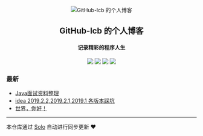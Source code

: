 <p align="center"><img alt="GitHub-lcb 的个人博客" src="https://static.b3log.org/images/brand/solo-32.png"></p><h2 align="center">
GitHub-lcb 的个人博客
</h2>

<h4 align="center">记录精彩的程序人生</h4>
<p align="center"><a title="GitHub-lcb 的个人博客" target="_blank" href="https://github.com/GitHub-lcb/solo-blog"><img src="https://img.shields.io/github/last-commit/GitHub-lcb/solo-blog.svg?style=flat-square&color=FF9900"></a>
<a title="GitHub repo size in bytes" target="_blank" href="https://github.com/GitHub-lcb/solo-blog"><img src="https://img.shields.io/github/repo-size/GitHub-lcb/solo-blog.svg?style=flat-square"></a>
<a title="Solo Version" target="_blank" href="https://github.com/b3log/solo/releases"><img src="https://img.shields.io/badge/solo-3.6.5-f1e05a.svg?style=flat-square&color=blueviolet"></a>
<a title="Hits" target="_blank" href="https://github.com/b3log/hits"><img src="https://hits.b3log.org/GitHub-lcb/solo-blog.svg"></a></p>

### 最新

* [Java面试资料整理](http://www.happylcb.club/articles/2019/09/23/1569248769693.html)
* [idea 2019.2.2,2019.2.1,2019.1 各版本踩坑](http://www.happylcb.club/articles/2019/09/23/1569243745426.html)
* [世界，你好！](http://www.happylcb.club/hello-solo)



---

本仓库通过 [Solo](https://github.com/b3log/solo) 自动进行同步更新 ❤️ 